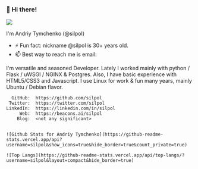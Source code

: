 ### 👋 Hi there!

![](https://komarev.com/ghpvc/?username=silpol&style=flat-square)

 I'm Andriy Tymchenko (@silpol)
- ⚡ Fun fact: nickname @silpol is 30+ years old.
- 📫 Best way to reach me is email:

<!--
**silpol/silpol** is a ✨ _special_ ✨ repository because its `README.md` (this file) appears on your GitHub profile.

Here are some ideas to get you started:

- 🔭 I’m currently working on ...
- 🌱 I’m currently learning ...
- 👯 I’m looking to collaborate on ...
- 🤔 I’m looking for help with ...
- 💬 Ask me about ...
- 😄 Pronouns: ...

-->

I'm versatile and seasoned Developer. Lately I worked mainly with python / Flask / uWSGI / NGINX & Postgres.
Also, I have basic experience with HTML5/CSS3 and Javascript. I use Linux for work & fun many years, mainly Ubuntu / Debian flavor.

      GitHub:  https://github.com/silpol
     Twitter:  https://twitter.com/silpol
    LinkedIn:  https://linkedin.com/in/silpol
         Web:  https://beacons.ai/silpol
        Blog:  <not any significant>

```

![Github Stats for Andriy Tymchenko](https://github-readme-stats.vercel.app/api?username=silpol&show_icons=true&hide_border=true&count_private=true)

![Top Langs](https://github-readme-stats.vercel.app/api/top-langs/?username=silpol&layout=compact&hide_border=true)
